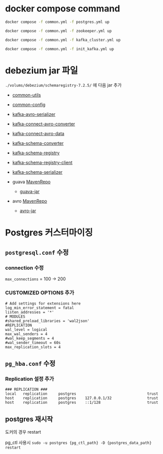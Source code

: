 # docker compose command

``` bash
docker compose -f common.yml -f postgres.yml up
```
``` bash
docker compose -f common.yml -f zookeeper.yml up
```
``` bash
docker compose -f common.yml -f kafka_cluster.yml up
```
``` bash
docker compose -f common.yml -f init_kafka.yml up
```

# debezium jar 파일
`./volums/debezium/schemaregistry-7.2.5/` 에 다음 jar 추가

- [common-utils](https://packages.confluent.io/maven/io/confluent/common-utils/7.2.5/common-utils-7.2.5.jar)
- [common-config](https://packages.confluent.io/maven/io/confluent/common-config/7.2.5/common-config-7.2.5.jar)

- [kafka-avro-serializer](https://packages.confluent.io/maven/io/confluent/kafka-avro-serializer/7.2.5/kafka-avro-serializer-7.2.5.jar)
- [kafka-connect-avro-converter](https://packages.confluent.io/maven/io/confluent/kafka-connect-avro-converter/7.2.5/kafka-connect-avro-converter-7.2.5.jar)
- [kafka-connect-avro-data](https://packages.confluent.io/maven/io/confluent/kafka-connect-avro-data/7.2.5/kafka-connect-avro-data-7.2.5.jar)

- [kafka-schema-converter](https://packages.confluent.io/maven/io/confluent/kafka-schema-converter/7.2.5/kafka-schema-converter-7.2.5.jar)
- [kafka-schema-registry](https://packages.confluent.io/maven/io/confluent/kafka-schema-registry/7.2.5/kafka-schema-registry-7.2.5.jar)
- [kafka-schema-registry-client](https://packages.confluent.io/maven/io/confluent/kafka-schema-registry-client/7.2.5/kafka-schema-registry-client-7.2.5.jar)
- [kafka-schema-serializer](https://packages.confluent.io/maven/io/confluent/kafka-schema-serializer/7.2.5/kafka-schema-serializer-7.2.5.jar)

- guava [MavenRepo](https://mvnrepository.com/artifact/com.google.guava/guava/12.0)
  - [guava-jar](https://repo1.maven.org/maven2/com/google/guava/guava/12.0/guava-12.0.jar)

- avro [MavenRepo](https://mvnrepository.com/artifact/org.apache.avro/avro/1.11.1)
  - [avro-jar](https://repo1.maven.org/maven2/org/apache/avro/avro/1.11.1/avro-1.11.1.jar)


# Postgres 커스터마이징
## `postgresql.conf` 수정
### connection 수정
`max_connections` = 100 -> 200

### CUSTOMIZED OPTIONS 추가
```
# Add settings for extensions here
log_min_error_statement = fatal
listen_addresses = '*'
# MODULES
#shared_preload_libraries = 'wal2json'
#REPLICATION
wal_level = logical
max_wal_senders = 4
#wal_keep_segments = 4
#wal_sender_timeout = 60s
max_replication_slots = 4
```
## `pg_hba.conf` 수정

### Replication 설정 추가
```
### REPLICATION ###
local   replication     postgres                                trust
host    replication     postgres    127.0.0.1/32                trust
host    replication     postgres    ::1/128                     trust
```

## postgres 재시작
도커의 경우 restart

pg_ctl 사용시
`sudo -u postgres {pg_ctl_path} -D {postgres_data_path} restart`